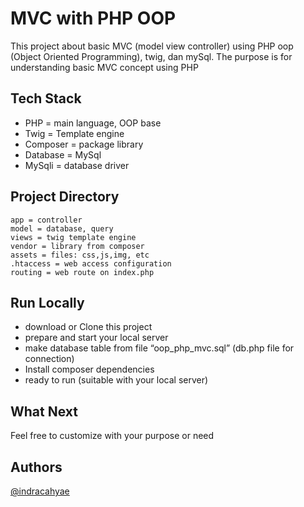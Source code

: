 
# MVC with PHP OOP
This project about basic MVC (model view controller) using PHP oop (Object Oriented Programming), twig, dan mySql. 
The purpose is for understanding basic MVC concept using PHP


## Tech Stack
- PHP = main language, OOP base
- Twig = Template engine
- Composer = package library
- Database = MySql
- MySqli = database driver



## Project Directory
    
    app = controller
    model = database, query
    views = twig template engine
    vendor = library from composer 
    assets = files: css,js,img, etc
    .htaccess = web access configuration
    routing = web route on index.php

## Run Locally

- download or Clone this project
- prepare and start your local server
- make database table from file “oop_php_mvc.sql” (db.php file for connection)
- Install composer dependencies
- ready to run (suitable with your local server)


## What Next
Feel free to customize with your purpose or need
## Authors
[@indracahyae](https://www.github.com/indracahyae)

